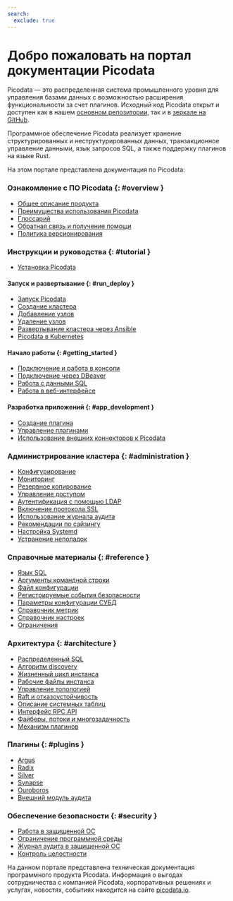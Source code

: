 ```yaml
---
search:
  exclude: true
---
```


# Добро пожаловать на портал документации Picodata

Picodata — это распределенная система промышленного уровня для
управления базами данных с возможностью расширения функциональности за
счет плагинов. Исходный код Picodata открыт и доступен как в нашем
[основном репозитории](https://git.picodata.io/core/picodata), так и в
[зеркале на GitHub](https://github.com/picodata/picodata).

Программное обеспечение Picodata реализует хранение структурированных и
неструктурированных данных, транзакционное управление данными, язык
запросов SQL, а также поддержку плагинов на языке Rust.

На этом портале представлена документация по Picodata:

### Ознакомление с ПО Picodata {: #overview }

* [Общее описание продукта](overview/description.md)
* [Преимущества использования Picodata](overview/benefits.md)
* [Глоссарий](overview/glossary.md)
* [Обратная связь и получение помощи](overview/feedback.md)
* [Политика версионирования](overview/versioning.md)

### Инструкции и руководства {: #tutorial }

* [Установка Picodata](tutorial/install.md)

#### Запуск и развертывание {: #run_deploy }

* [Запуск Picodata](tutorial/run.md)
* [Создание кластера](tutorial/deploy.md)
* [Добавление узлов](tutorial/node_add.md)
* [Удаление узлов](tutorial/node_expel.md)
* [Развертывание кластера через Ansible](tutorial/deploy_ansible.md)
* [Picodata в Kubernetes](tutorial/deploy_kubernetes.md)

#### Начало работы {: #getting_started }

* [Подключение и работа в консоли](tutorial/connecting.md)
* [Подключение через DBeaver](tutorial/dbeaver.md)
* [Работа с данными SQL](tutorial/sql_examples.md)
* [Работа в веб-интерфейсе](tutorial/webui.md)

#### Разработка приложений {: #app_development }

* [Создание плагина](tutorial/create_plugin.md)
* [Управление плагинами](tutorial/plugins.md)
* [Использование внешних коннекторов к Picodata](connectors_index.md)

### Администрирование кластера {: #administration }

* [Конфигурирование](admin/configure.md)
* [Мониторинг](admin/monitoring.md)
* [Резервное копирование](admin/backup.md)
* [Управление доступом](admin/access_control.md)
* [Аутентификация с помощью LDAP](admin/ldap.md)
* [Включение протокола SSL](admin/ssl.md)
* [Использование журнала аудита](admin/audit_log.md)
* [Рекомендации по сайзингу](admin/sizing.md)
* [Настройка Systemd](admin/systemd.md)
* [Устранение неполадок](admin/troubleshooting.md)

### Справочные материалы {: #reference }

* [Язык SQL](sql_index.md)
* [Аргументы командной строки](reference/cli.md)
* [Файл конфигурации](reference/config.md)
* [Регистрируемые события безопасности](reference/audit_events.md)
* [Параметры конфигурации СУБД](reference/db_config.md)
* [Справочник метрик](reference/metrics.md)
* [Справочник настроек](reference/settings.md)
* [Ограничения](reference/limitations.md)

### Архитектура {: #architecture }

* [Распределенный SQL](architecture/distributed_sql.md)
* [Алгоритм discovery](architecture/discovery.md)
* [Жизненный цикл инстанса](architecture/instance_lifecycle.md)
* [Рабочие файлы инстанса](architecture/instance_runtime_files.md)
* [Управление топологией](architecture/topology_management.md)
* [Raft и отказоустойчивость](architecture/raft_failover.md)
* [Описание системных таблиц](architecture/system_tables.md)
* [Интерфейс RPC API](architecture/rpc_api.md)
* [Файберы, потоки и многозадачность](architecture/fibers.md)
* [Механизм плагинов](architecture/plugins.md)

### Плагины {: #plugins }

* [Argus](plugins/argus.md)
* [Radix](plugins/radix.md)
* [Silver](plugins/silver.md)
* [Synapse](plugins/synapse.md)
* [Ouroboros](plugins/ouroboros.md)
* [Внешний модуль аудита](plugins/gostech_audit_log.md)

### Обеспечение безопасности {: #security }

* [Работа в защищенной ОС](security/os.md)
* [Ограничение программной среды](security/runtime.md)
* [Журнал аудита в защищенной ОС](security/audit_log.md)
* [Контроль целостности](security/integrity.md)

На данном портале представлена техническая документация программного
продукта Picodata. Информация о выгодах сотрудничества с компанией
Picodata, корпоративных решениях и услугах, новостях, событиях находится
на сайте [picodata.io](https://picodata.io).

<a style="display: none" href="https://hits.seeyoufarm.com"><img src="https://hits.seeyoufarm.com/api/count/incr/badge.svg?url=https%3A%2F%2Fdocs.picodata.io%2Fpicodata%2F&count_bg=%2379C83D&title_bg=%23555555&icon=&icon_color=%23E7E7E7&title=hits&edge_flat=false"/></a>
